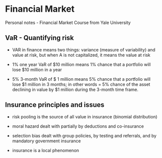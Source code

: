 # Financial Market
Personal notes -  Financial Market Course from Yale University 

## VaR - Quantifying risk
- VAR in finance means two things: variance (measure of variability) and value at risk, but when A is not capitalized, it means the value at risk

- 1% one year VaR of $10 million means 1% chance that a portfolio will lose $10 million in a year

- 5% 3-month VaR of $ 1 million means 5% chance that a portfolio will lose $1 million in 3 months; in other words = 5% chance of the asset declining in value by $1 million during the 3-month time frame.

## Insurance principles and issues

- risk pooling is the source of all value in insurance (binomial distribution)

- moral hazard dealt with partially by deductions and co-insurance

- selection bias dealt  with group policies, by testing and referrals, and by mandatory government insurance

-  insurance is a local phenomenon 
